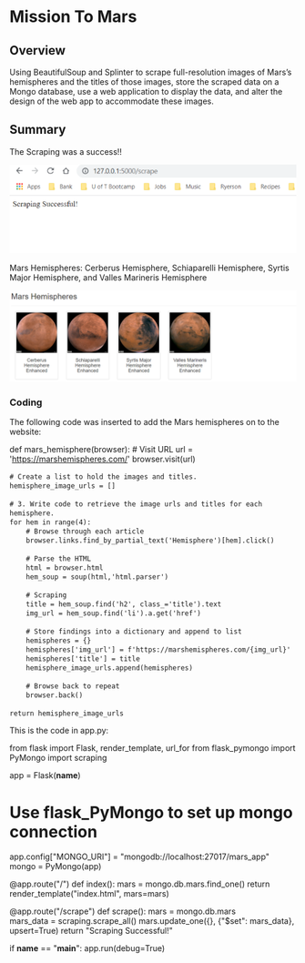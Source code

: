 # Mission To Mars 

## Overview
Using BeautifulSoup and Splinter to scrape full-resolution images of Mars’s hemispheres and the titles of those images, store the scraped data on a Mongo database, use a web application to display the data, and alter the design of the web app to accommodate these images.

## Summary 
The Scraping was a success!! 

![scrapeing_successful](/Resources/scrapeing_successful.png)

Mars Hemispheres: Cerberus Hemisphere, Schiaparelli Hemisphere, Syrtis Major Hemisphere, and Valles Marineris Hemisphere

![Mars_Hemispheres](/Resources/Mars_Hemispheres.png)

### Coding 

The following code was inserted to add the Mars hemispheres on to the website: 

def mars_hemisphere(browser):
    # Visit URL
    url = 'https://marshemispheres.com/'
    browser.visit(url)

    # Create a list to hold the images and titles.
    hemisphere_image_urls = []

    # 3. Write code to retrieve the image urls and titles for each hemisphere.
    for hem in range(4):
        # Browse through each article
        browser.links.find_by_partial_text('Hemisphere')[hem].click()
        
        # Parse the HTML
        html = browser.html
        hem_soup = soup(html,'html.parser')
        
        # Scraping
        title = hem_soup.find('h2', class_='title').text
        img_url = hem_soup.find('li').a.get('href')
        
        # Store findings into a dictionary and append to list
        hemispheres = {}
        hemispheres['img_url'] = f'https://marshemispheres.com/{img_url}'
        hemispheres['title'] = title
        hemisphere_image_urls.append(hemispheres)
        
        # Browse back to repeat
        browser.back()

    return hemisphere_image_urls

This is the code in app.py:

from flask import Flask, render_template, url_for
from flask_pymongo import PyMongo
import scraping


app = Flask(__name__)

# Use flask_PyMongo to set up mongo connection
app.config["MONGO_URI"] = "mongodb://localhost:27017/mars_app"
mongo = PyMongo(app)

@app.route("/")
def index():
    mars = mongo.db.mars.find_one()
    return render_template("index.html", mars=mars)

@app.route("/scrape")
def scrape():
    mars = mongo.db.mars    
    mars_data = scraping.scrape_all()
    mars.update_one({}, {"$set": mars_data}, upsert=True)
    return "Scraping Successful!"
    
if __name__ == "__main__":
    app.run(debug=True)
